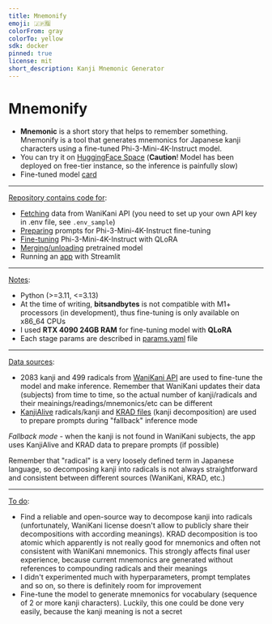 ```yaml
---
title: Mnemonify
emoji: 🇯🇵🈯️
colorFrom: gray
colorTo: yellow
sdk: docker
pinned: true
license: mit
short_description: Kanji Mnemonic Generator
---
```


# Mnemonify

- **Mnemonic** is a short story that helps to remember something. Mnemonify is a tool that generates mnemonics for Japanese kanji characters using a fine-tuned Phi-3-Mini-4K-Instruct model.
- You can try it on [HuggingFace Space](https://huggingface.co/spaces/elna4os/mnemonify) (**Caution**! Model has been deployed on free-tier instance, so the inference is painfully slow)
- Fine-tuned model [card](https://huggingface.co/elna4os/mnemonify)

---

<ins>Repository contains code for</ins>:

- [Fetching](scripts/fetch_wanikani.py) data from WaniKani API (you need to set up your own API key in .env file, see `.env_sample`)
- [Preparing](scripts/prepare_prompts.py) prompts for Phi-3-Mini-4K-Instruct fine-tuning
- [Fine-tuning](scripts/train_phi3_mini_4k.py) Phi-3-Mini-4K-Instruct with QLoRA
- [Merging/unloading](scripts/merge_unload.py) pretrained model
- Running an [app](app.py) with Streamlit

---

<ins>Notes</ins>:

- Python (>=3.11, <=3.13)
- At the time of writing, **bitsandbytes** is not compatible with M1+ processors (in development), thus fine-tuning is only available on x86_64 CPUs
- I used **RTX 4090 24GB RAM** for fine-tuning model with **QLoRA**
- Each stage params are described in [params.yaml](params.yaml) file

---

<ins>Data sources</ins>:

- 2083 kanji and 499 radicals from [WaniKani API](https://docs.api.wanikani.com/20170710/#introduction) are used to fine-tune the model and make inference. Remember that WaniKani updates their data (subjects) from time to time, so the actual number of kanji/radicals and their meainings/readings/mnemonics/etc can be different
- [KanjiAlive](https://github.com/kanjialive/kanji-data-media) radicals/kanji and [KRAD files](https://www.edrdg.org/krad/kradinf.html) (kanji decomposition) are used to prepare prompts during "fallback" inference mode

_Fallback mode_ - when the kanji is not found in WaniKani subjects, the app uses KanjiAlive and KRAD data to prepare prompts (if possible)

Remember that "radical" is a very loosely defined term in Japanese language, so decomposing kanji into radicals is not always straightforward and consistent between different sources (WaniKani, KRAD, etc.)

---

<ins>To do</ins>:

- Find a reliable and open-source way to decompose kanji into radicals (unfortunately, WaniKani license doesn't allow to publicly share their decompositions with according meanings). KRAD decomposition is too atomic which apparently is not really good for mnemonics and often not consistent with WaniKani mnemonics. This strongly affects final user experience, because current mnemonics are generated without references to compounding radicals and their meanings
- I didn't experimented much with hyperparameters, prompt templates and so on, so there is definitely room for improvement
- Fine-tune the model to generate mnemonics for vocabulary (sequence of 2 or more kanji characters). Luckily, this one could be done very easily, because the kanji meaning is not a secret
